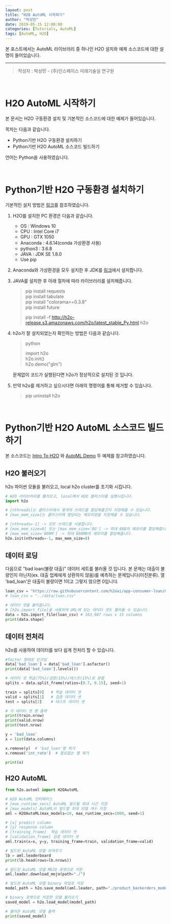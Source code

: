 ```yaml
---
layout: post
title: "H2O AutoML 시작하기"
author: "박상민"
date: 2019-05-15 12:00:00
categories: [Tutorials, AutoML]
tags: [AutoML, H2O]
---
```


본 포스트에서는 AutoML 라이브러리 중 하나인 H2O 설치와 예제 소스코드에 대한 설명이 들어있습니다.

---

> 작성자 : 박상민 - (주)인스페이스 미래기술실 연구원

<br>

# H2O AutoML 시작하기

본 문서는 H2O 구동환경 설치 및 기본적인 소스코드에 대한 예제가 들어있습니다. 

목차는 다음과 같습니다.

* Python기반 H2O 구동환경 설치하기
* Python기반 H2O AutoML 소스코드 빌드하기

언어는 Python을 사용하였습니다.

<br>

# Python기반 H2O 구동환경 설치하기

기본적인 설치 방법은 [링크](http://docs.h2o.ai/h2o/latest-stable/h2o-docs/downloading.html#install-on-anaconda-cloud)를 참조하였습니다. 


1. H2O를 설치한 PC 환경은 다음과 같습니다.

    * OS : Windows 10
    * CPU : Intel Core i7
    * GPU : GTX 1050
    * Anaconda :  4.6.14(conda 가상환경 사용)
    * python3 : 3.6.8 
    * JAVA : JDK SE 1.8.0
    * Use pip

2. Anaconda와 가상환경을 모두 설치한 후 JDK를 [링크](https://www.oracle.com/technetwork/java/javase/downloads/index.html/)에서 설치합니다.


3. JAVA를 설치한 후 아래 절차에 따라 라이브러리를 설치해줍니다.

    > pip install requests  
    > pip install tabulate  
    > pip install "colorama>=0.3.8"  
    > pip install future  
    >
    > pip install -f http://h2o-release.s3.amazonaws.com/h2o/latest_stable_Py.html h2o

3. h2o가 잘 설치되었는지 확인하는 방법은 다음과 같습니다. 

    > python  
    >
    > import h2o  
    > h2o.init()  
    > h2o.demo("glm")

    문제없이 코드가 실행된다면 h2o가 정상적으로 설치된 것 입니다.

4. 만약 h2o를 제거하고 싶으시다면 아래의 명령어를 통해 제거할 수 있습니다.

    > pip uninstall h2o

<br>

#  Python기반 H2O AutoML 소스코드 빌드하기

본 소스코드는 [Intro To H2O](https://github.com/h2oai/h2o-tutorials/blob/master/h2o-world-2017/automl/Python/automl_binary_classification_product_backorders.ipynb) 와 [AutoML Demo](https://github.com/h2oai/h2o-tutorials/blob/master/h2o-open-tour-2016/chicago/intro-to-h2o.ipynb) 두 예제를 참고하였습니다.

## H2O 불러오기

h2o 파이썬 모듈을 불러오고, local h2o cluster를 초기화 시킵니다.

```python
# H2O 라이브러리를 불러오고, local에서 H2O 클러스터를 실행시킵니다.
import h2o

# [nthreads]는 클러스터에서 몇개의 쓰레드를 할당해줄건지 지정해줄 수 있습니다. 
# [max_mem_size]는 클러스터에 할당되는 메모리양을 지정해줄 수 있습니다.

# [nthreads=-1] -> 모든 쓰레드를 사용합니다.
# [max_mem_size=8] 또는 [max_mem_size='8G'] -> 최대 8GB의 메모리를 할당해줍니다.
# [max_mem_size='800M'] -> 최대 800MB의 메모리를 할당해줍니다.
h2o.init(nthreads=-1, max_mem_size=8)
```

## 데이터 로딩

다음으로 "bad loan(불량 대출)" 데이터 세트를 불러올 것 입니다. 본 문제는 대출이 불량인지 아닌지(ex. 대출 업체에게 상환하지 않음)를 예측하는 문제입니다(이진분류). 열 'bad_loan'은 대출이 불량이면 1이고 그렇지 않으면 0입니다.


```python
loan_csv = "https://raw.githubusercontent.com/h2oai/app-consumer-loan/master/data/loan.csv"
# loan_csv = "../data/loan.csv" 

# 데이터 셋을 불러옵니다.
# [h2o.import_file]을 사용하여 URL에 있는 데이터 셋도 불러올 수 있습니다.
data = h2o.import_file(loan_csv) # 163,987 rows x 15 columns
print(data.shape)

```

## 데이터 전처리

h2o를 사용하여 데이터를 보다 쉽게 전처리 할 수 있습니다.

```python
#factor 형태로 인코딩
data['bad_loan'] = data['bad_loan'].asfactor()  
print(data['bad_loan'].levels()) 

# 데이터 셋 학습(75%)/검증(15%)/테스트(15%)로 분할
splits = data.split_frame(ratios=[0.7, 0.15], seed=1)

train = splits[0]   # 학습 데이터 셋
valid = splits[1]   # 검증 데이터 셋
test = splits[2]    # 테스트 데이터 셋

# 각 데이터 셋 행 출력
print(train.nrow)   
print(valid.nrow)
print(test.nrow)

y = 'bad_loan'  
x = list(data.columns) 

x.remove(y)  # 'bad_loan'열 제거
x.remove('int_rate')  # 필요없는 열 제거

print(x)
```

## H2O AutoML

```python
from h2o.automl import H2OAutoML

# H2O AutoML 인터페이스
# [max_runtime_secs] AutoML 빌드될 최대 시간 지정
# [max_models] AutoML이 빌드할 최대 모델 개수 지정
aml = H2OAutoML(max_models=10, max_runtime_secs=1000, seed=1)

# [x] predict column
# [y] response column
# [training_frame]  학습 데이터 셋
# [validation_frame] 검증 데이터 셋
aml.train(x=x, y=y, training_frame=train, validation_frame=valid) 

# 빌드된 AutoML 모델 보여주기
lb = aml.leaderboard
print(lb.head(rows=lb.nrows))

# 빌드된 AutoML 모델 MOJO 포맷으로 저장
aml.leader.download_mojo(path="./")

# 빌드된 AutoML 모델 binary 파일로 저장
model_path = h2o.save_model(aml.leader, path="./product_backorders_model_bin")

# binary 포맷으로 저장한 모델 불러오기
saved_model = h2o.load_model(model_path)

# 불러온 AutoML 모델 출력
print(saved_model)
```
